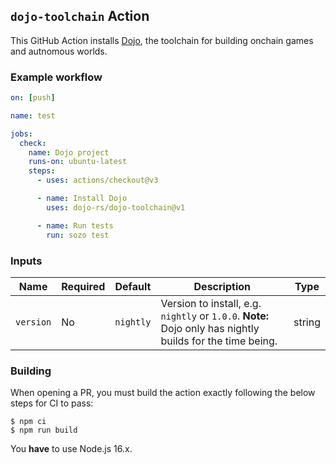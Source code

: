 ## `dojo-toolchain` Action

This GitHub Action installs [Dojo](https://github.com/dojoengine/dojo), the toolchain for building onchain games and autnomous worlds.

### Example workflow

```yml
on: [push]

name: test

jobs:
  check:
    name: Dojo project
    runs-on: ubuntu-latest
    steps:
      - uses: actions/checkout@v3

      - name: Install Dojo
        uses: dojo-rs/dojo-toolchain@v1

      - name: Run tests
        run: sozo test
```

### Inputs

| **Name**  | **Required** | **Default** | **Description**                                                                                              | **Type** |
| --------- | ------------ | ----------- | ------------------------------------------------------------------------------------------------------------ | -------- |
| `version` | No           | `nightly`   | Version to install, e.g. `nightly` or `1.0.0`. **Note:** Dojo only has nightly builds for the time being. | string   |

### Building

When opening a PR, you must build the action exactly following the below steps for CI to pass:

```console
$ npm ci
$ npm run build
```

You **have** to use Node.js 16.x.
